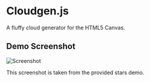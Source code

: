 # Cloudgen.js
A fluffy cloud generator for the HTML5 Canvas.

## Demo Screenshot
![Screenshot](http://dl.dropbox.com/u/13193692/cloudgen-stars-demo.png)

This screenshot is taken from the provided stars demo.
